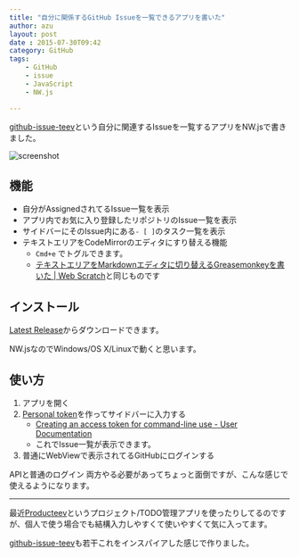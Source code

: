 ```yaml
---
title: "自分に関係するGitHub Issueを一覧できるアプリを書いた"
author: azu
layout: post
date : 2015-07-30T09:42
category: GitHub
tags:
    - GitHub
    - issue
    - JavaScript
    - NW.js

---
```


[github-issue-teev](https://github.com/azu/github-issue-teev "github-issue-teev")という自分に関連するIssueを一覧するアプリをNW.jsで書きました。

![screenshot](http://monosnap.com/image/2JTJWEqoZAFuSqqT57edf7xSEtqpwi.png)

## 機能

- 自分がAssignedされてるIssue一覧を表示
- アプリ内でお気に入り登録したリポジトリのIssue一覧を表示
- サイドバーにそのIssue内にある`- [ ]`のタスク一覧を表示
- テキストエリアをCodeMirrorのエディタにすり替える機能
    - `Cmd+e` でトグルできます。
    - [テキストエリアをMarkdownエディタに切り替えるGreasemonkeyを書いた | Web Scratch](http://efcl.info/2015/05/10/codemirror-anywhere/ "テキストエリアをMarkdownエディタに切り替えるGreasemonkeyを書いた | Web Scratch")と同じものです

## インストール

[Latest Release](https://github.com/azu/github-issue-teev/releases/latest)からダウンロードできます。

NW.jsなのでWindows/OS X/Linuxで動くと思います。

## 使い方

1. アプリを開く
2. [Personal token](https://github.com/settings/tokens)を作ってサイドバーに入力する
    - [Creating an access token for command-line use - User Documentation](https://help.github.com/articles/creating-an-access-token-for-command-line-use/ "Creating an access token for command-line use - User Documentation")
    - これでIssue一覧が表示できます。
3. 普通にWebViewで表示されてるGitHubにログインする

APIと普通のログイン 両方やる必要があってちょっと面倒ですが、こんな感じで使えるようになります。

-----

最近[Producteev](https://producteev.com/ "Producteev")というプロジェクト/TODO管理アプリを使ったりしてるのですが、個人で使う場合でも結構入力しやすくて使いやすくて気に入ってます。

[github-issue-teev](https://github.com/azu/github-issue-teev "github-issue-teev")も若干これをインスパイアした感じで作りました。
